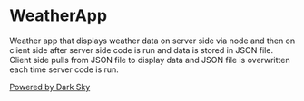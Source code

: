 # WeatherApp

Weather app that displays weather data on server side via node and then on client side after server side code is run and data is stored in JSON file. Client side pulls from JSON file to display data and JSON file is overwritten each time server code is run.

[Powered by Dark Sky](https://darksky.net/poweredby/)

